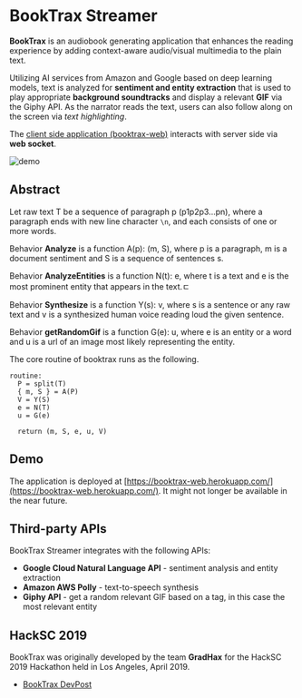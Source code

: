 # BookTrax Streamer
**BookTrax** is an audiobook generating application that enhances the reading experience by adding context-aware audio/visual multimedia to the plain text.

Utilizing AI services from Amazon and Google based on deep learning models, text is analyzed for **sentiment and entity extraction** that is used to play appropriate **background soundtracks** and display a relevant **GIF** via the Giphy API. As the narrator reads the text, users can also follow along on the screen via *text highlighting*.

The [client side application (booktrax-web)](https://github.com/gradhax/booktrax-web) interacts with server side via **web socket**.

![demo](https://github.com/gradhax/booktrax-streamer/blob/master/docs/demo.gif?raw=true)

## Abstract
Let raw text T be a sequence of paragraph p (p1p2p3...pn), where a paragraph ends with new line character `\n`, and each consists of one or more words.

Behavior **Analyze** is a function A(p): (m, S), where p is a paragraph, m is a document sentiment and S is a sequence of sentences s.

Behavior **AnalyzeEntities** is a function N(t): e, where t is a text and e is the most prominent entity that appears in the text.ㄷ

Behavior **Synthesize** is a function Y(s): v, where s is a sentence or any raw text and v is a synthesized human voice reading loud the given sentence.

Behavior **getRandomGif** is a function G(e): u, where e is an entity or a word and u is a url of an image most likely representing the entity.

The core routine of booktrax runs as the following.
```
routine:
  P = split(T)
  { m, S } = A(P)
  V = Y(S)
  e = N(T)
  u = G(e)

  return (m, S, e, u, V)
```

## Demo
The application is deployed at [https://booktrax-web.herokuapp.com/](https://booktrax-web.herokuapp.com/). It might not longer be available in the near future.

## Third-party APIs
BookTrax Streamer integrates with the following APIs:
* **Google Cloud Natural Language API** - sentiment analysis and entity extraction
* **Amazon AWS Polly** - text-to-speech synthesis
* **Giphy API** - get a random relevant GIF based on a tag, in this case the most relevant entity

## HackSC 2019
BookTrax was originally developed by the team **GradHax** for the HackSC 2019 Hackathon held in Los Angeles, April 2019.

- [BookTrax DevPost](https://devpost.com/software/booktrax)
